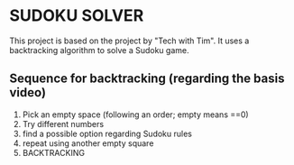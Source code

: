 # SUDOKU SOLVER

This project is based on the project by "Tech with Tim".
It uses a backtracking algorithm to solve a Sudoku game.

## Sequence for backtracking (regarding the basis video)

1. Pick an empty space (following an order; empty means ==0)
2. Try different numbers
3. find a possible option regarding Sudoku rules
4. repeat using another empty square 
5. BACKTRACKING




